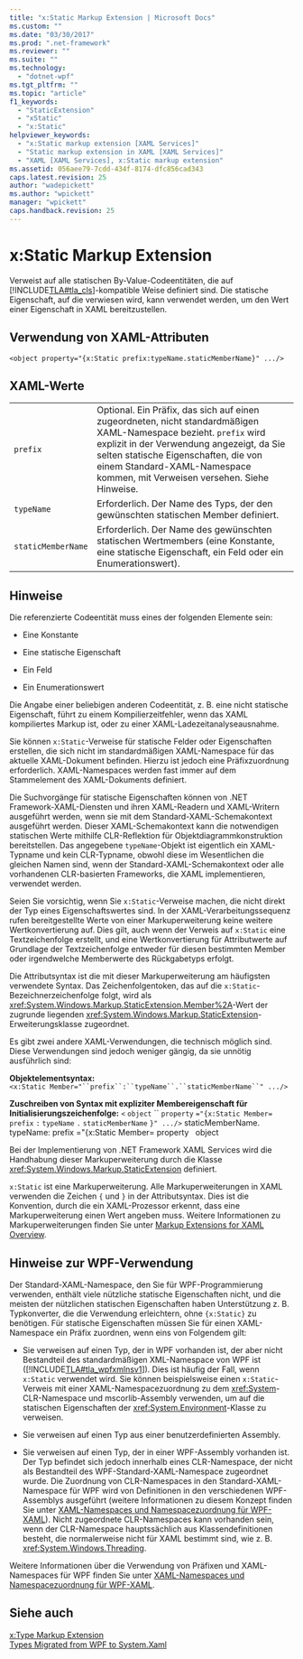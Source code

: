 ```yaml
---
title: "x:Static Markup Extension | Microsoft Docs"
ms.custom: ""
ms.date: "03/30/2017"
ms.prod: ".net-framework"
ms.reviewer: ""
ms.suite: ""
ms.technology: 
  - "dotnet-wpf"
ms.tgt_pltfrm: ""
ms.topic: "article"
f1_keywords: 
  - "StaticExtension"
  - "xStatic"
  - "x:Static"
helpviewer_keywords: 
  - "x:Static markup extension [XAML Services]"
  - "Static markup extension in XAML [XAML Services]"
  - "XAML [XAML Services], x:Static markup extension"
ms.assetid: 056aee79-7cdd-434f-8174-dfc856cad343
caps.latest.revision: 25
author: "wadepickett"
ms.author: "wpickett"
manager: "wpickett"
caps.handback.revision: 25
---
```

# x:Static Markup Extension
Verweist auf alle statischen By\-Value\-Codeentitäten, die auf [!INCLUDE[TLA#tla_cls](../../../includes/tlasharptla-cls-md.md)]\-kompatible Weise definiert sind.  Die statische Eigenschaft, auf die verwiesen wird, kann verwendet werden, um den Wert einer Eigenschaft in XAML bereitzustellen.  
  
## Verwendung von XAML\-Attributen  
  
```  
<object property="{x:Static prefix:typeName.staticMemberName}" .../>  
```  
  
## XAML\-Werte  
  
|||  
|-|-|  
|`prefix`|Optional.  Ein Präfix, das sich auf einen zugeordneten, nicht standardmäßigen XAML\-Namespace bezieht.  `prefix` wird explizit in der Verwendung angezeigt, da Sie selten statische Eigenschaften, die von einem Standard\-XAML\-Namespace kommen, mit Verweisen versehen.  Siehe Hinweise.|  
|`typeName`|Erforderlich.  Der Name des Typs, der den gewünschten statischen Member definiert.|  
|`staticMemberName`|Erforderlich.  Der Name des gewünschten statischen Wertmembers \(eine Konstante, eine statische Eigenschaft, ein Feld oder ein Enumerationswert\).|  
  
## Hinweise  
 Die referenzierte Codeentität muss eines der folgenden Elemente sein:  
  
-   Eine Konstante  
  
-   Eine statische Eigenschaft  
  
-   Ein Feld  
  
-   Ein Enumerationswert  
  
 Die Angabe einer beliebigen anderen Codeentität, z. B. eine nicht statische Eigenschaft, führt zu einem Kompilierzeitfehler, wenn das XAML kompiliertes Markup ist, oder zu einer XAML\-Ladezeitanalyseausnahme.  
  
 Sie können `x:Static`\-Verweise für statische Felder oder Eigenschaften erstellen, die sich nicht im standardmäßigen XAML\-Namespace für das aktuelle XAML\-Dokument befinden. Hierzu ist jedoch eine Präfixzuordnung erforderlich.  XAML\-Namespaces werden fast immer auf dem Stammelement des XAML\-Dokuments definiert.  
  
 Die Suchvorgänge für statische Eigenschaften können von .NET Framework\-XAML\-Diensten und ihren XAML\-Readern und XAML\-Writern ausgeführt werden, wenn sie mit dem Standard\-XAML\-Schemakontext ausgeführt werden.  Dieser XAML\-Schemakontext kann die notwendigen statischen Werte mithilfe CLR\-Reflektion für Objektdiagrammkonstruktion bereitstellen.  Das angegebene `typeName`\-Objekt ist eigentlich ein XAML\-Typname und kein CLR\-Typname, obwohl diese im Wesentlichen die gleichen Namen sind, wenn der Standard\-XAML\-Schemakontext oder alle vorhandenen CLR\-basierten Frameworks, die XAML implementieren, verwendet werden.  
  
 Seien Sie vorsichtig, wenn Sie `x:Static`\-Verweise machen, die nicht direkt der Typ eines Eigenschaftswertes sind.  In der XAML\-Verarbeitungssequenz rufen bereitgestellte Werte von einer Markuperweiterung keine weitere Wertkonvertierung auf.  Dies gilt, auch wenn der Verweis auf `x:Static` eine Textzeichenfolge erstellt, und eine Wertkonvertierung für Attributwerte auf Grundlage der Textzeichenfolge entweder für diesen bestimmten Member oder irgendwelche Memberwerte des Rückgabetyps erfolgt.  
  
 Die Attributsyntax ist die mit dieser Markuperweiterung am häufigsten verwendete Syntax.  Das Zeichenfolgentoken, das auf die `x:Static`\-Bezeichnerzeichenfolge folgt, wird als <xref:System.Windows.Markup.StaticExtension.Member%2A>\-Wert der zugrunde liegenden <xref:System.Windows.Markup.StaticExtension>\-Erweiterungsklasse zugeordnet.  
  
 Es gibt zwei andere XAML\-Verwendungen, die technisch möglich sind.  Diese Verwendungen sind jedoch weniger gängig, da sie unnötig ausführlich sind:  
  
 **Objektelementsyntax:** `<x:Static Member="``prefix``:``typeName``.``staticMemberName``" .../>`  
  
 **Zuschreiben von Syntax mit expliziter Membereigenschaft für Initialisierungszeichenfolge:** `<` `object` `` `property` `="{x:Static Member=` `prefix` `:` `typeName` `.` `staticMemberName` `}" .../>` staticMemberName. typeName: prefix \="{x:Static Member\= property   object  
  
 Bei der Implementierung von .NET Framework XAML Services wird die Handhabung dieser Markuperweiterung durch die Klasse <xref:System.Windows.Markup.StaticExtension> definiert.  
  
 `x:Static` ist eine Markuperweiterung.  Alle Markuperweiterungen in XAML verwenden die Zeichen `{` und `}` in der Attributsyntax. Dies ist die Konvention, durch die ein XAML\-Prozessor erkennt, dass eine Markuperweiterung einen Wert angeben muss.  Weitere Informationen zu Markuperweiterungen finden Sie unter [Markup Extensions for XAML Overview](../../../docs/framework/xaml-services/markup-extensions-for-xaml-overview.md).  
  
## Hinweise zur WPF\-Verwendung  
 Der Standard\-XAML\-Namespace, den Sie für WPF\-Programmierung verwenden, enthält viele nützliche statische Eigenschaften nicht, und die meisten der nützlichen statischen Eigenschaften haben Unterstützung z. B. Typkonverter, die die Verwendung erleichtern, ohne `{x:Static}` zu benötigen.  Für statische Eigenschaften müssen Sie für einen XAML\-Namespace ein Präfix zuordnen, wenn eins von Folgendem gilt:  
  
-   Sie verweisen auf einen Typ, der in WPF vorhanden ist, der aber nicht Bestandteil des standardmäßigen XML\-Namespace von WPF ist \([!INCLUDE[TLA#tla_wpfxmlnsv1](../../../includes/tlasharptla-wpfxmlnsv1-md.md)]\).  Dies ist häufig der Fall, wenn `x:Static` verwendet wird.  Sie können beispielsweise einen `x:Static`\-Verweis mit einer XAML\-Namespacezuordnung zu dem <xref:System>\-CLR\-Namespace und mscorlib\-Assembly verwenden, um auf die statischen Eigenschaften der <xref:System.Environment>\-Klasse zu verweisen.  
  
-   Sie verweisen auf einen Typ aus einer benutzerdefinierten Assembly.  
  
-   Sie verweisen auf einen Typ, der in einer WPF\-Assembly vorhanden ist. Der Typ befindet sich jedoch innerhalb eines CLR\-Namespace, der nicht als Bestandteil des WPF\-Standard\-XAML\-Namespace zugeordnet wurde.  Die Zuordnung von CLR\-Namespaces in den Standard\-XAML\-Namespace für WPF wird von Definitionen in den verschiedenen WPF\-Assemblys ausgeführt \(weitere Informationen zu diesem Konzept finden Sie unter [XAML\-Namespaces und Namespacezuordnung für WPF\-XAML](../../../docs/framework/wpf/advanced/xaml-namespaces-and-namespace-mapping-for-wpf-xaml.md)\).  Nicht zugeordnete CLR\-Namespaces kann vorhanden sein, wenn der CLR\-Namespace hauptssächlich aus Klassendefinitionen besteht, die normalerweise nicht für XAML bestimmt sind, wie z. B. <xref:System.Windows.Threading>.  
  
 Weitere Informationen über die Verwendung von Präfixen und XAML\-Namespaces für WPF finden Sie unter [XAML\-Namespaces und Namespacezuordnung für WPF\-XAML](../../../docs/framework/wpf/advanced/xaml-namespaces-and-namespace-mapping-for-wpf-xaml.md).  
  
## Siehe auch  
 [x:Type Markup Extension](../../../docs/framework/xaml-services/x-type-markup-extension.md)   
 [Types Migrated from WPF to System.Xaml](../../../docs/framework/xaml-services/types-migrated-from-wpf-to-system-xaml.md)
